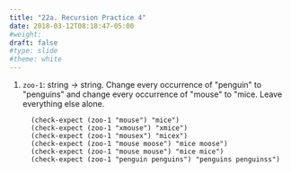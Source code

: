 ```yaml
---
title: "22a. Recursion Practice 4"
date: 2018-03-12T08:18:47-05:00
#weight: 
draft: false
#type: slide
#theme: white
---
```


1. `zoo-1`: string -> string. Change every occurrence of "penguin" to "penguins" and change every occurrence of "mouse" to "mice. Leave everything else alone.

         (check-expect (zoo-1 "mouse") "mice")
         (check-expect (zoo-1 "xmouse") "xmice")
         (check-expect (zoo-1 "mousex") "micex")
         (check-expect (zoo-1 "mouse moose") "mice moose")
         (check-expect (zoo-1 "mouse mouse") "mice mice")
         (check-expect (zoo-1 "penguin penguins") "penguins penguinss")


